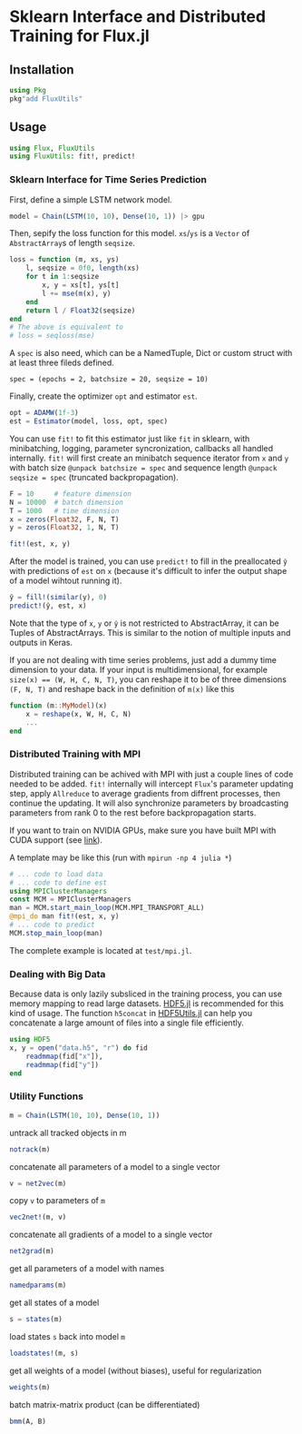 # Sklearn Interface and Distributed Training for Flux.jl

## Installation

```julia
using Pkg
pkg"add FluxUtils"
```

## Usage

```julia
using Flux, FluxUtils
using FluxUtils: fit!, predict!
```

### Sklearn Interface for Time Series Prediction

First, define a simple LSTM network model.

```julia
model = Chain(LSTM(10, 10), Dense(10, 1)) |> gpu
```

Then, sepify the loss function for this model. `xs`/`ys` is a `Vector` of `AbstractArray`s of length `seqsize`.

```julia
loss = function (m, xs, ys)
    l, seqsize = 0f0, length(xs)
    for t in 1:seqsize
        x, y = xs[t], ys[t]
        l += mse(m(x), y)
    end
    return l / Float32(seqsize)
end
# The above is equivalent to 
# loss = seqloss(mse)
```

A `spec` is also need, which can be a NamedTuple, Dict or custom struct with at least three fileds defined.

```
spec = (epochs = 2, batchsize = 20, seqsize = 10)
```

Finally, create the optimizer `opt` and estimator `est`.

```julia
opt = ADAMW(1f-3)
est = Estimator(model, loss, opt, spec)
```

You can use `fit!` to fit this estimator just like `fit` in sklearn, with minibatching, logging, parameter syncronization, callbacks all handled internally. `fit!` will first create an minibatch sequence iterator from `x` and `y` with batch size `@unpack batchsize = spec` and sequence length `@unpack seqsize = spec` (truncated backpropagation).

```julia
F = 10     # feature dimension
N = 10000  # batch dimension
T = 1000   # time dimension
x = zeros(Float32, F, N, T)
y = zeros(Float32, 1, N, T)
```

```julia
fit!(est, x, y)
```

After the model is trained, you can use `predict!` to fill in the preallocated `ŷ` with predictions of `est` on `x` (because it's difficult to infer the output shape of a model wihtout running it).

```julia
ŷ = fill!(similar(y), 0)
predict!(ŷ, est, x)
```

Note that the type of `x`, `y` or `ŷ` is not restricted to AbstractArray, it can be Tuples of AbstractArrays. This is similar to the notion of multiple inputs and outputs in Keras.

If you are not dealing with time series problems, just add a dummy time dimension to your data. If your input is multidimensional, for example `size(x) == (W, H, C, N, T)`, you can reshape it to be of three dimensions `(F, N, T)` and reshape back in the definition of `m(x)` like this

```julia
function (m::MyModel)(x)
    x = reshape(x, W, H, C, N)
    ...
end
```

### Distributed Training with MPI

Distributed training can be achived with MPI with just a couple lines of code needed to be added. `fit!` internally will intercept `Flux`'s parameter updating step, apply `Allreduce` to average gradients from diffrent processes, then continue the updating. It will also synchronize parameters by broadcasting parameters from rank 0 to the rest before backpropagation starts.

If you want to train on NVIDIA GPUs, make sure you have built MPI with CUDA support (see [link](https://www.open-mpi.org/faq/?category=buildcuda)).

A template may be like this (run with `mpirun -np 4 julia *`)

```julia
# ... code to load data
# ... code to define est
using MPIClusterManagers
const MCM = MPIClusterManagers
man = MCM.start_main_loop(MCM.MPI_TRANSPORT_ALL)
@mpi_do man fit!(est, x, y)
# ... code to predict
MCM.stop_main_loop(man)
```

The complete example is located at `test/mpi.jl`.

### Dealing with Big Data

Because data is only lazily subsliced in the training process, you can use memory mapping to read large datasets. [HDF5.jl](https://github.com/JuliaIO/HDF5.jl) is recommended for this kind of usage. The function `h5concat` in [HDF5Utils.jl](https://github.com/AStupidBear/HDF5Utils.jl) can help you concatenate a large amount of files into a single file efficiently.


```julia
using HDF5
x, y = open("data.h5", "r") do fid
    readmmap(fid["x"]), 
    readmmap(fid["y"])
end
```

### Utility Functions

```julia
m = Chain(LSTM(10, 10), Dense(10, 1))
```

untrack all tracked objects in m

```julia
notrack(m)
```

concatenate all parameters of a model to a single vector

```julia
v = net2vec(m)
```

copy `v` to parameters of `m`

```julia
vec2net!(m, v)
```

concatenate all gradients of a model to a single vector

```julia
net2grad(m)
```

get all parameters of a model with names

```julia
namedparams(m)
```

get all states of a model

```julia
s = states(m)
```

load states `s` back into model `m`

```julia
loadstates!(m, s)
```

get all weights of a model (without biases), useful for regularization

```julia
weights(m)
```

batch matrix-matrix product (can be differentiated)

```julia
bmm(A, B)
```